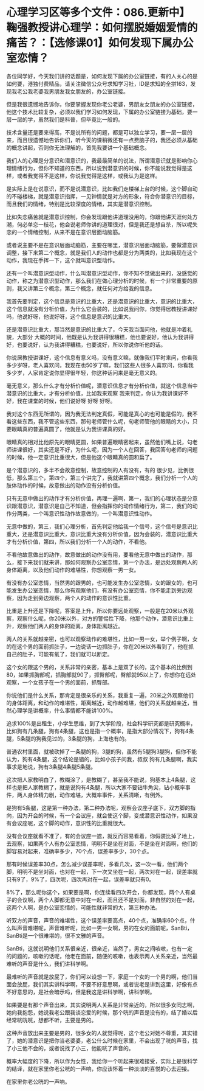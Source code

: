 # 心理学习区等多个文件：086.更新中】鞠强教授讲心理学：如何摆脱婚姻爱情的痛苦？：【选修课01】如何发现下属办公室恋情？

各位同学好，今天我们讲的话题是，如何发现下属的办公室链接，有的人关心的是如何要，港独付费精品，请关注微信公众号求知学习社，ID是求知的全拼163，发现我老公我老婆我男朋友我女朋友的，办公室链接。

但是我很遗憾地告诉你，你要掌握发现你老公老婆，男朋友女朋友的办公室链接，他这个技术比较复杂，必须以我们学习如何发现，下属的办公室链接为基础，要一层一层的学，虽然我们是科普，但毕竟比一般的。

技术含量还是要来得高，不是说所有的问题，都是可以独立学习，要一层一层的来，而且很遗憾地告诉你们，听今天的课稍微还有一点费脑子的，我还必须从基础的概念讲起，否则你无法理解的，首先我要讲一个基础概念。

我们人的心理是分意识和潜意识的，我最最简单的说法，所谓潜意识就是影响你心理情绪行为，但你不知道的东西，所以说到潜意识的时候，你不能说我觉得是这样，或者我觉得不是这样，你说我觉得是这样，或我认为是这样。

是实际上是在说意识，而不是说潜意识，比如我们走楼梯上台的时候，这个脚自动的不碰楼梯，就是潜意识指挥，一见钟情就是对方的形象，符合你潜意识的目标，而且我们的情绪，特别是比较深度的情绪，其实是潜意识控制。

比如失恋痛苦就是潜意识控制，你会发现跟他讲道理没用的，你跟他讲天涯何处方潮，何必单恋一枝花，他会说老师你讲的道理很对，但是我还是想自杀，所以呢失恋的一个情绪控制，从来不是在意识层面动脑筋。

或者说主要不是在意识层面动脑筋，主要在哪里，潜意识层面动脑筋，要做潜意识调整，接下来第二个概念，就是我们人的动作也都是分为两类的，比如我现在这个动作，我现在手挥一下，这个就叫意识型动作。

还有一个叫潜意识型动作，什么叫潜意识型动作，你不知不觉做出来的，没感觉的动作，称之为潜意识型动作，那么我们在做心理分析的时候，有一个非常重要的原则，我又讲第三个概念，第三个概念，就任何对方给我的信息。

我首先要判定，这个信息是意识的比重大，还是潜意识的比重大，意识的比重大，这个信息就没有分析价值，为什么它会装的，比如说我问你，你觉得居教授讲课好吗，他说好呀，他说好呀，这个信息是意识的比重大。

还是潜意识比重大，那当然是意识的比重大了，今天我当面问他，他就是冲着礼貌，大部分 大概的时间，他既是认为我讲得很糟糕，他也要说好，他认为我讲得好，也要说好，认为我讲得糟糕，也要说好，所以你说你听他的话。

你说居教授讲课好，这个信息有意义吗，没有意义嘛，就像我们平时来问，你看我多少岁呀，老人喜欢问，我现在也50岁了嘛，我们这些人很多人喜欢问，你看我多少岁，人家肯定说你显得很年轻，你这种话问来是毫无意义的。

毫无意义，那么什么才有分析价值呢，潜意识信息才有分析价值，就这个信息当中潜意识的比重大，才有分析价值，比如我来观察 我来判定，你认为我讲课好不好，我在课堂的时候，他们说好呀 好呀 好呀。

我对这个东西无所谓的，因为我无法判定真假，可能是真心的也可能是假的，我不看这些东西，我不管这些东西，那句老师管什么呢，句老师管他的眼睛的大小，只要眼睛真的普遍真圆了，他就是认为我讲课真的好。

眼睛真的相对比他原先的眼睛更圆，如果普遍眼睛密起来，虽然他们嘴上说，句老师讲课很好，其实还是不好，为什么呢，因为一个人在回答，我回答句老师的问题的时候，他一定意识比重很大，但是他这个眼睛真的圆和扁了。

是个潜意识的，多半不会故意控制，故意控制的人有没有，有的 很少见，比例很低，那么第三个，第四个，第三个讲完了，我就讲第四个概念，我们分析一个人的肢体动作的时候，故意做出的动作没有分析价值。

只有无意中做出的动作才有分析价值，再理一遍啊，第一，我们的心理状态是分意识跟潜意识，潜意识是自己不知道，但会指挥你的动作情绪行为，第二，我们的动作分两类，一个叫意识性动作故意做的，一个叫潜意识性动作。

无意中做的，第三，我们心理分析，首先判定他给我一个信号，这个信号是意识比重大，还是潜意识比重大，意识比重大没有分析价值，因为会装的，潜意识比重大才有分析价值，第四，所以我们分析一个人的动作，不看他。

不看他故意做出的动作，故意做出的动作没有用，要看他无意中做出的动作，那么，接下来我们就来讲，那如何观察办公室恋情，第一个办法，是远处观察两人的身体距离，以及他们动作的难堪性，你想观察一男一女。

有没有办公室恋情，当然男的跟男的，也可能发生办公室恋情，女的跟女的，也可能发生办公室恋情，那么你有观察他们，有没有办公室恋情，你不能走到旁边观察，因为走到旁边观察，两个人的动作的意识性比重。

比重是上升还是下降呢，答案是上升，所以你要远处观察，一般是在20米以外观察，观察什么呢，你20米以外，对方的警惕性下降，他那个动作，潜意识比重上升，观察他们两人的身体的距离，身体距离越近。

两人的关系就越亲密，也可以观察动作的难堪性，比如一男一女，举个例子啊，女的在这个男的面前抓肚子，一边说话一边抓肚子，你在20米以外看到了，他在抓自己的肚子，可能有氧了，我们就可以断定。

这个女的跟这个男的，关系非常的亲密，基本上是双了长的，这个基本的比例到80，如果抓胸部呢，抓胸部就90了，抓臀部呢，臀部就95以上了，你想你在远处观察，一个女孩子在一个男的面前，抓臀部。

你说他们是什么关系，那肯定是很亲乐的关系，我重复一遍，20米之外观察他们的身体距离，和动作的难堪性，距离越近，动作越难堪，他们的关系就越亲近，当然心理学是讲概率，什么事情都不能讲100%。

追求100%是出租生，小学生思维，到了大学阶段，社会科学研究都是研究概率，比如狗有几条腿，狗有4条腿，这也是指一个概率，是指大部分情况下，狗有4条腿，5条腿的狗我见过的，3条腿的狗，上海也有的。

普通农村里面，就被砍掉了一条腿的狗，3腿的狗，虽然有5腿狗3腿狗，但你不能认为，狗有4条腿，这个结论是错的，比如小孩子问我，叔叔 狗有几条腿啊，我实事求是地说，狗有3条腿4条腿5条腿。

这次把人家教明白了，教糊涂了，是教糊了，甚至我不能说，狗基本上4条腿，这样也是把人家教糊了，就是说狗有4条腿，所以大家不要钻牛角尖，钻小概率事件，两人身体精力剧，动作难堪，大概率事件，关系清晰，有例外。

是狗有5条腿，这是第一种办法，第二种办法呢，观察会议座子底下，双方脚的指向，因为开会的时候，有一个会议座，就会使这个脚，变成潜意识性动作，如果没有会议座呢，这个脚的动作，意识性的比重就很大。

没有会议座就看不准了，有的会议座一遮，就反而容易看着，你假装比掉了地上，去观察，如果两个人有办公室恋情，明明不是坐在对面，不是坐在对面啊，他们的脚容易对起来，准确率多少，70个点，误差率多少，30个点。

那有时候误差率30点，怎么减少误差率呢，多看几次，这一次一看，他们两个脚，明明不是坐对面，也对在一起，下一次又坐在一起，两次对在一起，误差率就只有9了，9%了，四次呢，四次再对在一起，误差率就只有0。

8%了，那么呢你这个，如果要是啊，你连续看四次开会，你都发现，两个人有桌子的会议啊，两个人脚都无意中对在一起，而且还不是对面，非自然的对在一起，这两个人啊，是办公室恋情的，可能性就非常的大，第三种办法。

听双方的声音，声音的难堪性，这个误差率要高点，40个点，准确率60个点，什么叫声音难堪呢，声音难听呢，比如一男一女啊，男的在女的面前呢，SanBti，SanBti是一个很难堪的，很不文雅的声音。

SanBti，这就说明他们关系很亲近，很亲近，当然了，男女之间咳嗽，也有一定的问题的，咳嗽的话呢，他老在面前，随便的咳嗽，也表示两人关系亲近，当然最难听的声音是什么，我们讲科学啊。

最难听的声音就是放屁了，你们可以设想一下，家庭一个女的一个男的啊，他们当面会放屁，我们其实讲科学啊，不要不好意思啊，或者说老是讲到这里，好像有点不好意思的，是社会暗示吗，但是我这是讲科学啊，讲科学啊。

如果要是有那个声音出来，其实说明两人关系是非常亲近的，所以很多女同志啊，她向我抱怨，她说我老公跟我谈恋爱的时候，那个咣的声音是没有的，结了婚以后经常咣咣咣，想都不听，主要是男的。

这种声音放出来主要是男的，很多女的人就觉得呢，这个老公对她不尊重，其实错了，她的潜意识是把你当老婆婆，老公什么时候在家里，不会出现了咣的声音，找了小三他不会的，或者说找了小三，他能咣了声音的。

概率大幅度的下降，所以作为女性，我给你一个听起来很难接受，实际上是很科学的结译，就在家里你老公咣的一声响，你应该怀着一种淡淡的喜悦的心去迎接。

在家里你老公咣的一声响。